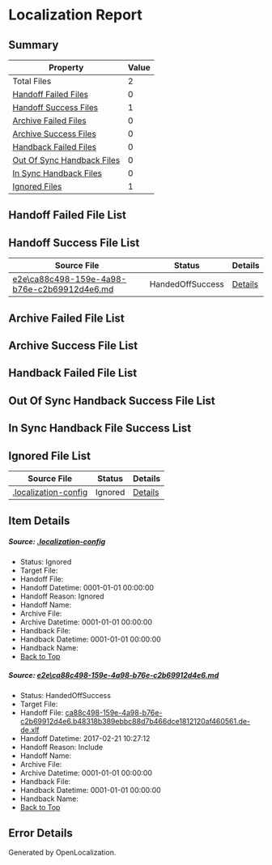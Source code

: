 # <a name='report-top'></a> Localization Report

## Summary
 Property | Value 
 -------- | ----- 
 Total Files | 2
[ Handoff Failed Files ](#handoff-failed-list)| 0
[ Handoff Success Files ](#handoff-success-list)| 1
[ Archive Failed Files ](#archive-failed-list)| 0
[ Archive Success Files ](#archive-success-list)| 0
[ Handback Failed Files ](#handback-failed-list)| 0
[ Out Of Sync Handback Files ](#outofsync-handback-success-list)| 0
[ In Sync Handback Files ](#insync-handback-success-list)| 0
[ Ignored Files ](#ignored-list)| 1

## <a name='handoff-failed-list'></a> Handoff Failed File List

## <a name='handoff-success-list'></a> Handoff Success File List
 Source File | Status | Details 
 ----------- | ------ | ------- 
 [e2e\ca88c498-159e-4a98-b76e-c2b69912d4e6.md](https://github.com/OpenLocalizationTestOrg/ol-test4/blob/f7f9b54e2882cf53bdc6d47d46c849c6b13effdb/e2e/ca88c498-159e-4a98-b76e-c2b69912d4e6.md) | HandedOffSuccess | [Details](#f1282c0b700816de64027a4e0fdcbae674a1c4ab1)

## <a name='archive-failed-list'></a> Archive Failed File List

## <a name='archive-success-list'></a> Archive Success File List

## <a name='handback-failed-list'></a> Handback Failed File List

## <a name='outofsync-handback-success-list'></a> Out Of Sync Handback Success File List

## <a name='insync-handback-success-list'></a> In Sync Handback File Success List

## <a name='ignored-list'></a> Ignored File List
 Source File | Status | Details 
 ----------- | ------ | ------- 
 [.localization-config](https://github.com/OpenLocalizationTestOrg/ol-test4/blob/f7f9b54e2882cf53bdc6d47d46c849c6b13effdb/.localization-config) | Ignored | [Details](#cb0632cf59c1387fc1742bfb9fa3c47f87e2e5c90)

## Item Details
##### <a name='cb0632cf59c1387fc1742bfb9fa3c47f87e2e5c90'></a> Source: [.localization-config](https://github.com/OpenLocalizationTestOrg/ol-test4/blob/f7f9b54e2882cf53bdc6d47d46c849c6b13effdb/.localization-config)
* Status: Ignored
* Target File: 
* Handoff File: 
* Handoff Datetime: 0001-01-01 00:00:00
* Handoff Reason: Ignored
* Handoff Name: 
* Archive File: 
* Archive Datetime: 0001-01-01 00:00:00
* Handback File: 
* Handback Datetime: 0001-01-01 00:00:00
* Handback Name: 
* [Back to Top](#report-top)

##### <a name='f1282c0b700816de64027a4e0fdcbae674a1c4ab1'></a> Source: [e2e\ca88c498-159e-4a98-b76e-c2b69912d4e6.md](https://github.com/OpenLocalizationTestOrg/ol-test4/blob/f7f9b54e2882cf53bdc6d47d46c849c6b13effdb/e2e/ca88c498-159e-4a98-b76e-c2b69912d4e6.md)
* Status: HandedOffSuccess
* Target File: 
* Handoff File: [ca88c498-159e-4a98-b76e-c2b69912d4e6.b48318b389ebbc88d7b466dce1812120af460561.de-de.xlf](https://github.com/OpenLocalizationTestOrg/ol-test4-handoff/blob/19129b970c52b3f30e77951e2371047c73985c38/ol-handoff/OpenLocalizationTestOrg/ol-test4-dede/xinjiang/ht/ca88c498-159e-4a98-b76e-c2b69912d4e6.b48318b389ebbc88d7b466dce1812120af460561.de-de.xlf)
* Handoff Datetime: 2017-02-21 10:27:12
* Handoff Reason: Include
* Handoff Name: 
* Archive File: 
* Archive Datetime: 0001-01-01 00:00:00
* Handback File: 
* Handback Datetime: 0001-01-01 00:00:00
* Handback Name: 
* [Back to Top](#report-top)


## Error Details

Generated by OpenLocalization.
